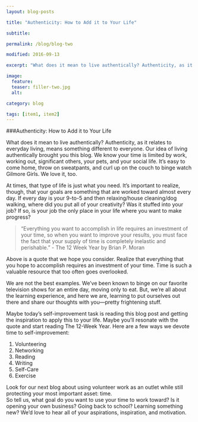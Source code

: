```yaml
---
layout: blog-posts

title: "Authenticity: How to Add it to Your Life"

subtitle: 

permalink: /blog/blog-two

modified: 2016-09-13

excerpt: "What does it mean to live authentically? Authenticity, as it relates to everyday living, means something different to everyone. Our idea of living authentically brought you this blog."

image:
  feature: 
  teaser: filler-two.jpg
  alt: 

category: blog

tags: [item1, item2]
---
```


###Authenticity: How to Add it to Your Life

What does it mean to live authentically? Authenticity, as it relates to everyday living, means something different to everyone. Our idea of living authentically brought you this blog. We know your time is limited by work, working out, significant others, your pets, and your social life. It’s easy to come home, throw on sweatpants, and curl up on the couch to binge watch Gilmore Girls. We love it, too. 

At times, that type of life is just what you need. It’s important to realize, though, that your goals are something that are worked toward almost every day. If every day is your 9-to-5 and then relaxing/house cleaning/dog walking, where did you put all of your creativity? Was it stuffed into your job? If so, is your job the only place in your life where you want to make progress? 

>“Everything you want to accomplish in life requires an investment of your time, so when you want to improve your results, you must face the fact that your supply of time is completely inelastic and perishable.” - The 12 Week Year by Brian P. Moran

Above is a quote that we hope you consider. Realize that everything that you hope to accomplish requires an investment of your time. Time is such a valuable resource that too often goes overlooked. 

We are not the best examples. We’ve been known to binge on our favorite television shows for an entire day, moving only to eat. But, we’re all about the learning experience, and here we are, learning to put ourselves out there and share our thoughts with you—pretty frightening stuff.

Maybe today’s self-improvement task is reading this blog post and getting the inspiration to apply this to your life. Maybe you’ll resonate with the quote and start reading The 12-Week Year. Here are a few ways we devote time to self-improvement: 

1. Volunteering
2. Networking
3. Reading
4. Writing
5. Self-Care
6. Exercise

Look for our next blog about using volunteer work as an outlet while still protecting your most important asset: time.  
So tell us, what goal do you want to use your time to work toward? Is it opening your own business? Going back to school? Learning something new? We’d love to hear all of your aspirations, inspiration, and motivation.


